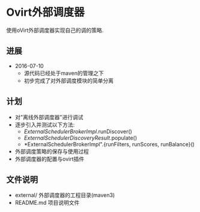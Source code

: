 # Ovirt外部调度器

使用oVirt外部调度器实现自己的调的策略.

## 进展

- 2016-07-10
    - 源代码已经处于maven的管理之下
    - 初步完成了对外部调度模块的简单分离

## 计划

- 对"离线外部调度器"进行调试
- 逐步引入并测试以下方法:
    - *ExternalSchedulerBrokerImpl*.runDiscover()
    - *ExternalSchedulerDiscoveryResult*.populate()
    - *ExternalSchedulerBrokerImpl".{runFilters, runScores, runBalance}()
- 外部调度策略的保存与使用过程
- 外部调度器的配置与ovirt插件

## 文件说明

- external/ 外部调度器的工程目录(maven3)
- README.md 项目说明文件
